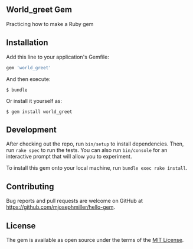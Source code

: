 ## World_greet Gem

Practicing how to make a Ruby gem

## Installation

Add this line to your application's Gemfile:

```ruby
gem 'world_greet'
```

And then execute:

    $ bundle

Or install it yourself as:

    $ gem install world_greet

## Development

After checking out the repo, run `bin/setup` to install dependencies. Then, run `rake spec` to run the tests. You can also run `bin/console` for an interactive prompt that will allow you to experiment.

To install this gem onto your local machine, run `bundle exec rake install`.

## Contributing

Bug reports and pull requests are welcome on GitHub at https://github.com/mjosephmiller/hello-gem.


## License

The gem is available as open source under the terms of the [MIT License](http://opensource.org/licenses/MIT).
